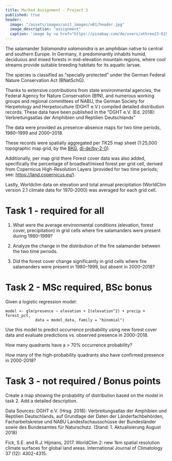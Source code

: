 ```yaml
---
title: Marked Assignment - Project 3
published: true
header:
  image: "/assets/images/unit_images/u01/header.jpg"
  image_description: "assignment"
  caption: 'image by <a href="https://pixabay.com/de/users/athree23-6195572/?utm_source=link-attribution&utm_medium=referral&utm_campaign=image&utm_content=4855963">Adrian</a> on <a href="https://pixabay.com/de//?utm_source=link-attribution&utm_medium=referral&utm_campaign=image&utm_content=4855963">Pixabay</a>'
---
```


The  salamander *Salamandra salamandra* is an amphibian native to central and southern Europe. In Germany, it predominantly inhabits humid, deciduous and mixed forests in mid-elevation mountain regions, where cool streams provide suitable breeding habitats for its aquatic larvae.

The species is classified as “specially protected” under the German Federal Nature Conservation Act (BNatSchG).

Thanks to extensive contributions from state environmental agencies, the Federal Agency for Nature Conservation (BfN), and numerous working groups and regional committees of NABU, the German Society for Herpetology and Herpetoculture (DGHT e.V.) compiled detailed distribution records. These data have been published in the "DGHT e.V. (Ed. 2018): Verbreitungsatlas der Amphibien und Reptilien Deutschlands"

The data were provided as presence-absence maps for two time periods, 1980–1999 and 2000–2018.

These records were spatially aggregated per TK25 map sheet (1:25,000 topographic map grid, by the [BKG](https://www.bkg.bund.de/), [dl-de/by-2-0](https://www.govdata.de/dl-de/by-2-0)).

Additionally, per map grid there Forest cover data was also added, specifically the percentage of broadleaf/mixed forest per grid cell, derived from   Copernicus High-Resolution Layers (provided for two time periods; see: https://land.copernicus.eu/).

Lastly, Worldclim data on elevation and total annual precipitation (WorldClim version 2.1 climate data for 1970-2000) was averaged for each grid cell.

# Task 1 - required for all

1) What were the average environmental conditions (elevation, forest cover, precipitation) in grid cells where fire salamanders were present during 1980–1999? 

2) Analyze the change in the distribution of the fire salamander between the two time periods.

3) Did the forest cover change significantly in grid cells where fire salamanders were present in 1980–1999, but absent in 2000–2018?

# Task 2 - MSc required, BSc bonus

Given a logistic regression model:

```{r}
model <- glm(presence ~ elevation + I(elevation^2) + precip + forest_pct,
             data = model_data, family = "binomial")

```
Use this model to predict occurrence probability using new forest cover data and evaluate predictions vs. observed presence in 2000–2018.

How many quadrants have a > 70% occurrence probability?

How many of the high-probability quadrants also have confirmed presence in 2000-2018?



# Task 3 - not required / Bonus points 
Create a map showing the probability of distribution based on the model in task 2. Add a detailed description.






Data Sources:
DGHT e.V. (Hrsg. 2018): Verbreitungsatlas der Amphibien und Reptilien Deutschlands, auf Grundlage der Daten der Länderfachbehörden, Facharbeitskreise und NABU Landesfachausschüsse der Bundesländer sowie des Bundesamtes für Naturschutz. (Stand: 1. Aktualisierung August 2018)

Fick, S.E. and R.J. Hijmans, 2017. WorldClim 2: new 1km spatial resolution climate surfaces for global land areas. International Journal of Climatology 37 (12): 4302-4315.




<!--

## Project Task: Analyzing Disturbance Patterns in Forests Using R

This project is inspired by the study ["Landscape patterns in stand-replacing disturbances across the world’s forests"](https://www.nature.com/articles/s41893-024-01450-3) by Acil, Sadler, Senf, Suvanto & Pugh in *Nature Sustainability*, **8**, 86-98 (2025)

Stand-replacing disturbances are natural or human-caused events that lead to the sudden death of a group of trees, significantly impacting carbon cycling and habitat diversity. They vary greatly in size, shape, and spatial arrangement. Which patterns are formed depends on a complex interplay of factors, including the forest's condition, the broader environmental context, and the disturbance agent.

In the referenced study, Landsat-based tree cover loss data from the Global Forest Change (GFC) dataset, along with additional sources, were used to identify disturbances, describe patch structures and to classify them into four categories, and assign the responsible agents. Additionally, it was determined whether each patch was located inside or outside of intact forests.

For this task, I have created a synthetic dataset based on this example.  
```Please note: the data does not necessarily reflect real-world distributions or findings. Interpret the results solely as an exercise, and do not use them as a basis for further work or discussions.```

For the biome assigned to you, create visualizations and analyses to address the following points:

- Show how the number of patches is distributed across the different patch types.

- Identify the proportion of different disturbance agents for each patch type and for overall forest damage.

- Analyze whether the proportions of disturbance agents differ between patches located inside and outside of intact forests.


Present your results using clear, well-structured graphs which are suited to represent proportional data. Provide a detailed description of the distributions you observe. 
You can improve your grade by up to 1.5 points if you apply an appropriate statistical test (e.g., from the [Biostatistics Handbook](https://www.biostathandbook.com/testchoice.html)) to test your observations for the last task.

## Data Files:

You will find all the necessary data on ILIAS. There are two datasets provided:

"Classification.txt":
Contains the patch ID (Gap_ID) and the assigned patch type (si = small-isolated patches with small areas, cl = clustered, co = complex patches with stretched shapes, lm = large-multiyear patches).

"Geoinfo.csv":

Includes the patch ID (Gap_ID), the biome type ("Boreal forests and taiga", "Mangroves", "Mediterranean forests, woodlands and scrubs","Temperate broadleaf and mixed forests","Temperate conifer forests", "Tropical and subtropical coniferous forests", "Tropical and subtropical dry broadleaf forests","Tropical and subtropical moist broadleaf forests"), the disturbance agent ("Other", "Urban", "Tree Farms", "Shifting Agriculture", "Harvest", "Fire"), and information on whether the majority of the patch lies within an intact forest ("inside") or outside of it ("outside").

The folder also contains a reference table (Assigned_Biome.csv) to help you identify your assigned biome.

#### Please submit your project folder as zip until 13.03.2025 in Ilias

-->